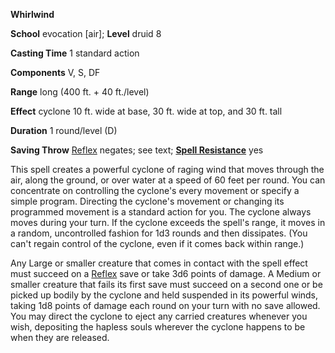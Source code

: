 **Whirlwind**

**School** evocation [air]; **Level** druid 8

**Casting Time** 1 standard action

**Components** V, S, DF

**Range** long (400 ft. + 40 ft./level)

**Effect** cyclone 10 ft. wide at base, 30 ft. wide at top, and 30 ft. tall

**Duration** 1 round/level (D)

**Saving Throw** [Reflex](../combat#_reflex) negates; see text; **[Spell Resistance](../glossary#_spell-resistance)** yes

This spell creates a powerful cyclone of raging wind that moves through the air, along the ground, or over water at a speed of 60 feet per round. You can concentrate on controlling the cyclone's every movement or specify a simple program. Directing the cyclone's movement or changing its programmed movement is a standard action for you. The cyclone always moves during your turn. If the cyclone exceeds the spell's range, it moves in a random, uncontrolled fashion for 1d3 rounds and then dissipates. (You can't regain control of the cyclone, even if it comes back within range.)

Any Large or smaller creature that comes in contact with the spell effect must succeed on a [Reflex](../combat#_reflex) save or take 3d6 points of damage. A Medium or smaller creature that fails its first save must succeed on a second one or be picked up bodily by the cyclone and held suspended in its powerful winds, taking 1d8 points of damage each round on your turn with no save allowed. You may direct the cyclone to eject any carried creatures whenever you wish, depositing the hapless souls wherever the cyclone happens to be when they are released.

